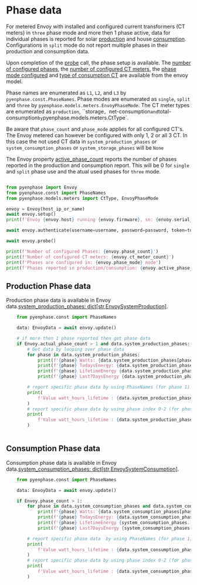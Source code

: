 # Phase data

For metered Envoy with installed and configured current transformers (CT meters) in `three` phase mode and more then 1 phase active, data for individual phases is reported for solar [production](#pyenphase.EnvoyData.system_production_phases) and house [consumption](#pyenphase.EnvoyData.system_consumption_phases). Configurations in `split` mode do not report multiple phases in their production and consumption data.

Upon completion of the [probe](usage_intro.md#initialization) call, the phase setup is available. The [number of configured phases](#pyenphase.Envoy.phase_count), the [number of configured CT meters](#pyenphase.Envoy.ct_meter_count), the [phase mode configured](#pyenphase.Envoy.phase_mode) and [type of consumption CT](#pyenphase.Envoy.consumption_meter_type) are available from the envoy model.

Phase names are enumerated as `L1`, `L2`, and `L3` by `pyenphase.const.PhaseNames`. Phase modes are enumerated as `single`, `split` and `three` by `pyenphase.models.meters.EnvoyPhaseMode`. The CT meter types are enumerated as `production`, ``storage`, `net-consumption` and `total-consumption` by `pyenphase.models.meters.CtType`.

Be aware that `phase_count` and `phase_mode` applies for all configured CT's. The Envoy metered can however be configured with only 1, 2 or all 3 CT. In this case the not used CT data in `system_production_phases` or `system_consumption_phases` or `system_storage_phases` will be `None`

The Envoy property [active_phase_count](#pyenphase.Envoy.active_phase_count) reports the number of phases reported in the production and consumption report. This will be 0 for `single` and `split` phase use and the atual used phases for `three` mode.

```python

from pyenphase import Envoy
from pyenphase.const import PhaseNames
from pyenphase.models.meters import CtType, EnvoyPhaseMode

envoy = Envoy(host_ip_or_name)
await envoy.setup()
print(f'Envoy {envoy.host} running {envoy.firmware}, sn: {envoy.serial_number}')

await envoy.authenticate(username=username, password=password, token=token)

await envoy.probe()

print(f'Number of configured Phases: {envoy.phase_count}')
print(f'Number of configured CT meters: {envoy.ct_meter_count}')
print(f'Phases are configured in: {envoy.phase_mode} mode')
print(f'Phases reported in production/consumption: {envoy.active_phase_count} mode')

```

## Production Phase data

Production phase data is available in Envoy data.[system_production_phases: dict[str,EnvoySystemProduction]](#pyenphase.EnvoyData.system_production_phases).

```python
    from pyenphase.const import PhaseNames

    data: EnvoyData = await envoy.update()

    # if more then 1 phase reported then get phase data
    if Envoy.actual_phase_count > 1 and data.system_production_phases:
        # Get data by looping over phase data
        for phase in data.system_production_phases:
            print(f'{phase} Watts: {data.system_production_phases[phase].watts_now}')
            print(f'{phase} TodaysEnergy: {data.system_production_phases[phase].watt_hours_today}')
            print(f'{phase} LifetimeEnergy {data.system_production_phases[phase].watt_hours_lifetime}')
            print(f'{phase} Last7DaysEnergy {data.system_production_phases[phase].watt_hours_last_7_days}')

        # report specific phase data by using PhaseNames (for phase 1)
        print(
            f'Value watt_hours_lifetime : {data.system_production_phases[PhaseNames.PHASE_1].watt_hours_lifetime}'
        )
        # report specific phase data by using phase index 0-2 (for phase 1)
        print(
            f'Value watt_hours_lifetime : {data.system_production_phases[list(PhaseNames)[0]].watt_hours_lifetime}'
        )



```

## Consumption Phase data

Consumption phase data is available in Envoy data.[system_consumption_phases: dict[str,EnvoySystemConsumption]](#pyenphase.EnvoyData.system_consumption_phases).

```python
    from pyenphase.const import PhaseNames

    data: EnvoyData = await envoy.update()

    if Envoy.phase_count > 1:
        for phase in data.system_consumption_phases and data.system_consumption_phases:
            print(f'{phase} Watts: {data.system_consumption_phases[phase].watts_now}')
            print(f'{phase} TodaysEnergy: {data.system_consumption_phases[phase].watt_hours_today}')
            print(f'{phase} LifetimeEnergy {system_consumption_phases.[phase].watt_hours_lifetime}')
            print(f'{phase} Last7DaysEnergy {system_consumption_phases.[phase].watt_hours_last_7_days}')

        # report specific phase data  by using PhaseNames (for phase 1)
        print(
            f'Value watt_hours_lifetime : {data.system_consumption_phases[PhaseNames.PHASE_1].watt_hours_lifetime}'
        )
        # report specific phase data by using phase index 0-2 (for phase 1)
        print(
            f'Value watt_hours_lifetime : {data.system_consumption_phases[list(PhaseNames)[0]].watt_hours_lifetime}'
        )

```
